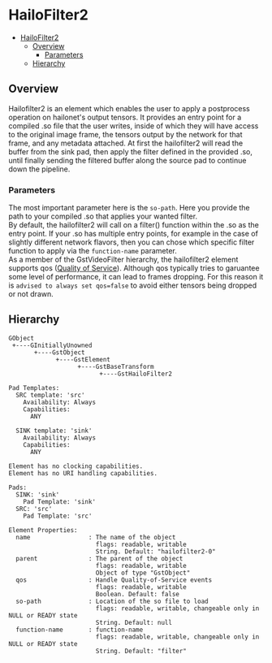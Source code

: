# HailoFilter2

- [HailoFilter2](#hailofilter2)
  - [Overview](#overview)
    - [Parameters](#parameters)
  - [Hierarchy](#hierarchy)

## Overview

Hailofilter2 is an element which enables the user to apply a postprocess operation on hailonet's output tensors. It provides an entry point for a compiled .so file that the user writes, inside of which they will have access to the original image frame, the tensors output by the network for that frame, and any metadata attached. At first the hailofilter2 will read the buffer from the sink pad, then apply the filter defined in the provided .so, until finally sending the filtered buffer along the source pad to continue down the pipeline.

### Parameters
The most important parameter here is the `so-path`. Here you provide the path to your compiled .so that applies your wanted filter. \
By default, the hailofilter2 will call on a filter() function within the .so as the entry point. If your .so has multiple entry points, for example in the case of slightly different network flavors, then you can chose which specific filter function to apply via the `function-name` parameter. \
As a member of the GstVideoFilter hierarchy, the hailofilter2 element supports qos ([Quality of Service](https://gstreamer.freedesktop.org/documentation/plugin-development/advanced/qos.html?gi-language=c)). Although qos typically tries to garuantee some level of performance, it can lead to frames dropping. For this reason it is `advised to always set qos=false` to avoid either tensors being dropped or not drawn.

## Hierarchy
```
GObject
 +----GInitiallyUnowned
       +----GstObject
             +----GstElement
                   +----GstBaseTransform
                         +----GstHailoFilter2

Pad Templates:
  SRC template: 'src'
    Availability: Always
    Capabilities:
      ANY
  
  SINK template: 'sink'
    Availability: Always
    Capabilities:
      ANY

Element has no clocking capabilities.
Element has no URI handling capabilities.

Pads:
  SINK: 'sink'
    Pad Template: 'sink'
  SRC: 'src'
    Pad Template: 'src'

Element Properties:
  name                : The name of the object
                        flags: readable, writable
                        String. Default: "hailofilter2-0"
  parent              : The parent of the object
                        flags: readable, writable
                        Object of type "GstObject"
  qos                 : Handle Quality-of-Service events
                        flags: readable, writable
                        Boolean. Default: false
  so-path             : Location of the so file to load
                        flags: readable, writable, changeable only in NULL or READY state
                        String. Default: null
  function-name       : function-name
                        flags: readable, writable, changeable only in NULL or READY state
                        String. Default: "filter"
```
